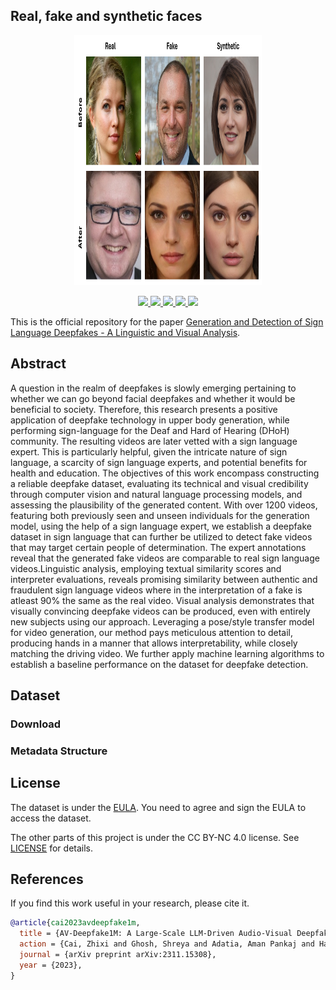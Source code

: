 ## Real, fake and synthetic faces

<div align="center">
    <img src="assets/Fig7.png" width="300" height="400">
    <p></p>
</div>

<div align="center">
    <a href="https://github.com/ControlNet/AV-Deepfake1M/issues">
        <img src="https://img.shields.io/github/issues/ControlNet/AV-Deepfake1M?style=flat-square">
    </a>
    <a href="https://github.com/snaeemm/SLDF/network/members">
        <img src="https://img.shields.io/github/forks/snaeemm/SLDF?style=flat-square">
    </a>
    <a href="https://github.com/snaeemm/SLDF/stargazers">
        <img src="https://img.shields.io/github/stars/snaeemm/SLDF?style=flat-square">
    </a>
    <a href="https://github.com/snaeem/SLDF/blob/master/LICENSE">
        <img src="https://img.shields.io/badge/license-CC%20BY--NC%204.0-97ca00?style=flat-square">
    </a>
    <a href="https://arxiv.org/abs/2311.15308">
        <img src="https://img.shields.io/badge/arXiv-2311.15308-b31b1b.svg?style=flat-square">
    </a>
</div>

This is the official repository for the paper 
[Generation and Detection of Sign Language Deepfakes - A Linguistic and Visual Analysis](http://arxiv.org/abs/2311.15308).

## Abstract
A question in the realm of deepfakes is slowly emerging pertaining to whether we can go beyond
facial deepfakes and whether it would be beneficial to society. Therefore, this research presents a positive
application of deepfake technology in upper body generation, while performing sign-language
for the Deaf and Hard of Hearing (DHoH) community. The resulting videos are later vetted with
a sign language expert. This is particularly helpful, given the intricate nature of sign language, a
scarcity of sign language experts, and potential benefits for health and education. The objectives of
this work encompass constructing a reliable deepfake dataset, evaluating its technical and visual credibility
through computer vision and natural language processing models, and assessing the plausibility
of the generated content. With over 1200 videos, featuring both previously seen and unseen individuals
for the generation model, using the help of a sign language expert, we establish a deepfake dataset
in sign language that can further be utilized to detect fake videos that may target certain people of
determination. The expert annotations reveal that the generated fake videos are comparable to real
sign language videos.Linguistic analysis, employing textual similarity scores and interpreter evaluations,
reveals promising similarity between authentic and fraudulent sign language videos where in
the interpretation of a fake is atleast 90% the same as the real video. Visual analysis demonstrates
that visually convincing deepfake videos can be produced, even with entirely new subjects using our
approach. Leveraging a pose/style transfer model for video generation, our method pays meticulous
attention to detail, producing hands in a manner that allows interpretability, while closely matching
the driving video. We further apply machine learning algorithms to establish a baseline performance
on the dataset for deepfake detection.

## Dataset

### Download

### Metadata Structure

## License

The dataset is under the [EULA](eula.pdf). You need to agree and sign the EULA to access the dataset.

The other parts of this project is under the CC BY-NC 4.0 license. See [LICENSE](LICENSE) for details.

## References

If you find this work useful in your research, please cite it.

```bibtex
@article{cai2023avdeepfake1m,
  title = {AV-Deepfake1M: A Large-Scale LLM-Driven Audio-Visual Deepfake Dataset},
  action = {Cai, Zhixi and Ghosh, Shreya and Adatia, Aman Pankaj and Hayat, Munawar and Dhall, Abhinav and Stefanov, Kalin},
  journal = {arXiv preprint arXiv:2311.15308},
  year = {2023},
}
```
